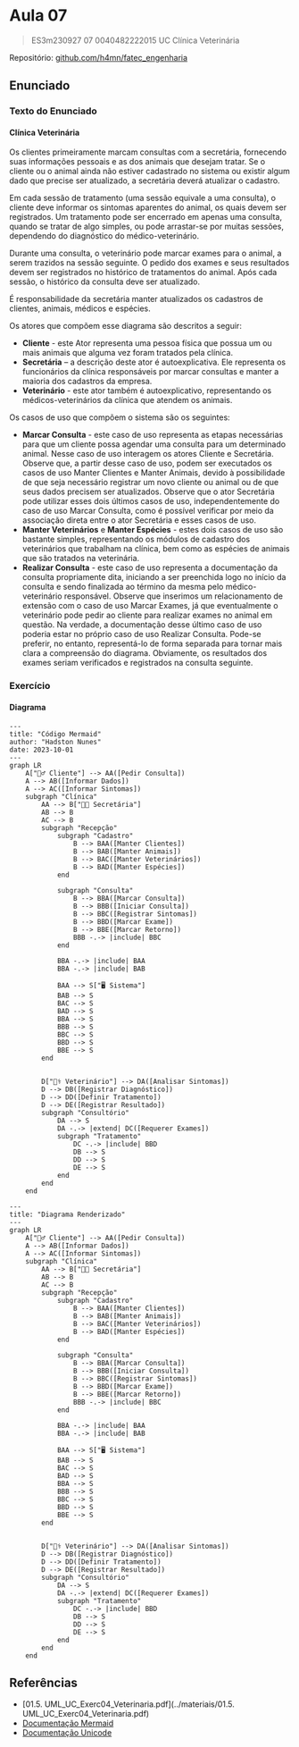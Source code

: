# Aula 07

> ES3m230927 07 0040482222015 UC Clínica Veterinária

 Repositório: [github.com/h4mn/fatec_engenharia](https://github.com/h4mn/fatec_engenharia/)

## Enunciado

### Texto do Enunciado

#### Clínica Veterinária

Os clientes primeiramente marcam consultas com a secretária, fornecendo suas informações pessoais e as dos animais que desejam tratar. Se o cliente ou o animal ainda não estiver cadastrado no sistema ou existir algum dado que precise ser atualizado, a secretária deverá atualizar o cadastro.

Em cada sessão de tratamento (uma sessão equivale a uma consulta), o cliente deve informar os sintomas aparentes do animal, os quais devem ser registrados. Um tratamento pode ser encerrado em apenas uma consulta, quando se tratar de algo simples, ou pode arrastar-se por muitas sessões, dependendo do diagnóstico do médico-veterinário.

Durante uma consulta, o veterinário pode marcar exames para o animal, a serem trazidos na sessão seguinte. O pedido dos exames e seus resultados devem ser registrados no histórico de tratamentos do animal. Após cada sessão, o histórico da consulta deve ser atualizado.

É responsabilidade da secretária manter atualizados os cadastros de clientes, animais, médicos e espécies.

Os atores que compõem esse diagrama são descritos a seguir:

- **Cliente** - este Ator representa uma pessoa física que possua um ou mais animais que alguma vez foram tratados pela clínica.
- **Secretária** – a descrição deste ator é autoexplicativa. Ele representa os funcionários da clínica responsáveis por marcar consultas e manter a maioria dos cadastros da empresa.
- **Veterinário** - este ator também é autoexplicativo, representando os médicos-veterinários da clínica que atendem os animais.

Os casos de uso que compõem o sistema são os seguintes:

- **Marcar Consulta** - este caso de uso representa as etapas necessárias para que um cliente possa agendar uma consulta para um determinado animal. Nesse caso de uso interagem os atores Cliente e Secretária. Observe que, a partir desse caso de uso, podem ser executados os casos de uso Manter Clientes e Manter Animais, devido à possibilidade de que seja necessário registrar um novo cliente ou animal ou de que seus dados precisem ser atualizados. Observe que o ator Secretária pode utilizar esses dois últimos casos de uso, independentemente do caso de uso Marcar Consulta, como é possível verificar por meio da associação direta entre o ator Secretária e esses casos de uso.
- **Manter Veterinários** e **Manter Espécies** - estes dois casos de uso são bastante simples, representando os módulos de cadastro dos veterinários que trabalham na clínica, bem como as espécies de animais que são tratados na veterinária.
- **Realizar Consulta** - este caso de uso representa a documentação da consulta propriamente dita, iniciando a ser preenchida logo no início da consulta e sendo finalizada ao término da mesma pelo médico-veterinário responsável. Observe que inserimos um relacionamento de extensão com o caso de uso Marcar Exames, já que eventualmente o veterinário pode pedir ao cliente para realizar exames no animal em questão. Na verdade, a documentação desse último caso de uso poderia estar no próprio caso de uso Realizar Consulta. Pode-se preferir, no entanto, representá-lo de forma separada para tornar mais clara a compreensão do diagrama. Obviamente, os resultados dos exames seriam verificados e registrados na consulta seguinte.

### Exercício

#### Diagrama

```text
---
title: "Código Mermaid"
author: "Hadston Nunes"
date: 2023-10-01
---
graph LR
    A["🙍‍♂️ Cliente"] --> AA([Pedir Consulta])
    A --> AB([Informar Dados])
    A --> AC([Informar Sintomas])
    subgraph "Clínica"
        AA --> B["👩‍💻 Secretária"]
        AB --> B
        AC --> B
        subgraph "Recepção"
            subgraph "Cadastro"
                B --> BAA([Manter Clientes])
                B --> BAB([Manter Animais])
                B --> BAC([Manter Veterinários])
                B --> BAD([Manter Espécies])
            end

            subgraph "Consulta"
                B --> BBA([Marcar Consulta])
                B --> BBB([Iniciar Consulta])
                B --> BBC([Registrar Sintomas])
                B --> BBD([Marcar Exame])
                B --> BBE([Marcar Retorno])
                BBB -.-> |include| BBC
            end

            BBA -.-> |include| BAA
            BBA -.-> |include| BAB

            BAA --> S["🖥️ Sistema"]
            BAB --> S
            BAC --> S
            BAD --> S
            BBA --> S
            BBB --> S
            BBC --> S
            BBD --> S
            BBE --> S
        end


        D["👨‍⚕️ Veterinário"] --> DA([Analisar Sintomas])
        D --> DB([Registrar Diagnóstico])
        D --> DD([Definir Tratamento])
        D --> DE([Registrar Resultado])
        subgraph "Consultório"
            DA --> S
            DA -.-> |extend| DC([Requerer Exames])
            subgraph "Tratamento"
                DC -.-> |include| BBD
                DB --> S
                DD --> S
                DE --> S
            end
        end
    end
```

```mermaid
---
title: "Diagrama Renderizado"
---
graph LR
    A["🙍‍♂️ Cliente"] --> AA([Pedir Consulta])
    A --> AB([Informar Dados])
    A --> AC([Informar Sintomas])
    subgraph "Clínica"
        AA --> B["👩‍💻 Secretária"]
        AB --> B
        AC --> B
        subgraph "Recepção"
            subgraph "Cadastro"
                B --> BAA([Manter Clientes])
                B --> BAB([Manter Animais])
                B --> BAC([Manter Veterinários])
                B --> BAD([Manter Espécies])
            end

            subgraph "Consulta"
                B --> BBA([Marcar Consulta])
                B --> BBB([Iniciar Consulta])
                B --> BBC([Registrar Sintomas])
                B --> BBD([Marcar Exame])
                B --> BBE([Marcar Retorno])
                BBB -.-> |include| BBC
            end

            BBA -.-> |include| BAA
            BBA -.-> |include| BAB

            BAA --> S["🖥️ Sistema"]
            BAB --> S
            BAC --> S
            BAD --> S
            BBA --> S
            BBB --> S
            BBC --> S
            BBD --> S
            BBE --> S
        end


        D["👨‍⚕️ Veterinário"] --> DA([Analisar Sintomas])
        D --> DB([Registrar Diagnóstico])
        D --> DD([Definir Tratamento])
        D --> DE([Registrar Resultado])
        subgraph "Consultório"
            DA --> S
            DA -.-> |extend| DC([Requerer Exames])
            subgraph "Tratamento"
                DC -.-> |include| BBD
                DB --> S
                DD --> S
                DE --> S
            end
        end
    end
```

## Referências

- [01.5. UML_UC_Exerc04_Veterinaria.pdf](../materiais/01.5. UML_UC_Exerc04_Veterinaria.pdf)
- [Documentação Mermaid](http://mermaid.js.org/syntax/flowchart.html)
- [Documentação Unicode](https://emojipedia.org/)
